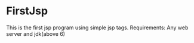 # FirstJsp
 This is the first jsp program using simple jsp tags.
 Requirements: Any web server and jdk(above 6)
